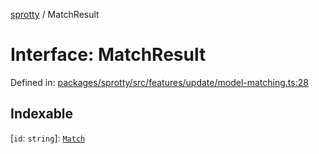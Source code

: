 
[sprotty](../globals) / MatchResult

# Interface: MatchResult

Defined in: [packages/sprotty/src/features/update/model-matching.ts:28](https://github.com/eclipse-sprotty/sprotty/blob/f9b2433481cc27a1ac0c92d525a92039ae7f6c76/packages/sprotty/src/features/update/model-matching.ts#L28)

## Indexable

\[`id`: `string`\]: [`Match`](../Interface.Match)
